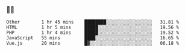 ### 👨‍💻

<!--START_SECTION:waka-->
```text
Other        1 hr 45 mins    ████████░░░░░░░░░░░░░░░░░   31.81 % 
HTML         1 hr 5 mins     █████░░░░░░░░░░░░░░░░░░░░   19.56 % 
PHP          1 hr 4 mins     █████░░░░░░░░░░░░░░░░░░░░   19.52 % 
JavaScript   55 mins         ████░░░░░░░░░░░░░░░░░░░░░   16.65 % 
Vue.js       20 mins         █▓░░░░░░░░░░░░░░░░░░░░░░░   06.18 % 
```
<!--END_SECTION:waka-->

